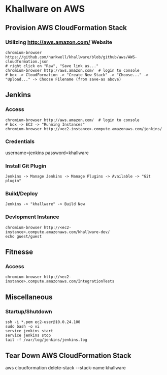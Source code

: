 Khallware on AWS
=================
Provision AWS CloudFormation Stack
---------------
### Utilizing http://aws.amazon.com/ Website
```shell
chromium-browser https://github.com/harkwell/khallware/blob/github/aws/AWS-cloudformation.json
# right click on "Raw", "Save link as..."
chromium-browser http://aws.amazon.com/  # login to console
# box -> CloudFormation -> "Create New Stack" -> "Choose..." -> "Upload..." -> Choose Filename (from save-as above)
```

Jenkins
---------------
### Access
```shell
chromium-browser http://aws.amazon.com/  # login to console
# box -> EC2 -> "Running Instances"
chromium-browser http://<ec2-instance>.compute.amazonaws.com/jenkins/
```

### Credentials
username=jenkins password=khallware

### Install Git Plugin
```
Jenkins -> Manage Jenkins -> Manage Plugins -> Available -> "Git plugin"
```

### Build/Deploy
```
Jenkins -> "khallware" -> Build Now
```

### Devlopment Instance
```shell
chromium-browser http://<ec2-instance>.compute.amazonaws.com/khallware-dev/
echo guest/guest
```

Fitnesse
---------------
### Access
```shell
chromium-browser http://<ec2-instance>.compute.amazonaws.com/IntegrationTests
```


Miscellaneous
---------------
### Startup/Shutdown
```shell
ssh -i *.pem ec2-user@10.0.24.100
sudo bash -o vi
service jenkins start
service jenkins stop
tail -f /var/log/jenkins/jenkins.log
```

Tear Down AWS CloudFormation Stack
---------------
aws cloudformation delete-stack --stack-name khallware
